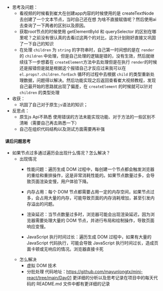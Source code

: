 - 思考及问题：
	- 看视频的时候看到崔大在创建app内容的时候使用的是 createTextNode 去创建了一个文本节点，当时自己还在想 为啥不直接赋值呢？然后使用ai去查询了一下两者的区别以及原因。
	- 获取root节点的时候使用 getElementById 和 querySelector 的区别在哪里呢？之前没有很认真的去看过这两个的对比，这次计划刚好直接又巩固了一下自己的知识
	- 在处理 `children` 为 `string` 的字符串时，自己第一时间想的是在 `render` 的 `children` 中处理，但是自己处理的逻辑是错的，没有生效，然后就继续往下一步想着在 `createElement`方法中去处理但是在执行 `render`的时候还是报错但是就是根据这个报错自己才反应过来我可以在 `el.props?.children.forEach` 循环的过程中去根据 `child` 的类型重新处理数据，问题得以解决。然后功能实现之后返回查看崔大视频教程，发现自己最开始的思路就出现了偏差，在 `createElement` 的时候就可以针对 `children` 的类型处理
- 收获：
	- 巩固了自己对于原生`js`语法的知识；
- 反思点：
	- 原生js Api不熟悉 使用错误的方法未能实现功能、对于方法的一些区别不清晰（需要自己再去熟悉一下）
	- 自己在组织代码结构以及测试方面需要再补强
#### 课后问题思考
- 如果节点过多通过遍历会出现什么情况？怎么解决？
	- 出现情况
		- 性能问题：遍历生成 DOM 过程中，每创建一个节点都会触发浏览器的重绘和重排操作，这是非常消耗性能的。如果节点数量过多，会导致页面渲染变慢，用户体验下降。

		- 内存占用：每个 DOM 节点都需要占用一定的内存空间，如果节点过多，会占用大量的内存，可能导致页面的内存消耗增加，甚至引发内存溢出的问题。

		- 渲染延迟：当节点数量过多时，浏览器可能会出现渲染延迟，因为浏览器需要处理大量的 DOM 节点，并进行布局和绘制操作，导致页面响应变慢。

		- JavaScript 执行时间过长：遍历生成 DOM 过程中，如果有大量的 JavaScript 代码执行，可能会导致 JavaScript 执行时间过长，造成页面卡顿或无响应的情况。浏览器直接卡死
	- 怎么解决
		- 虚拟 DOM 技术
		- 分批处理
代码地址：https://github.com/mayunlongtx/mini-react/tree/main/Day01
更详细的分析以及思考记录在项目中的每天代码的 README.md 文件中都有更详细的记录
